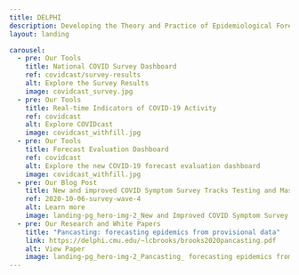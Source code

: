 ```yaml
---
title: DELPHI
description: Developing the Theory and Practice of Epidemiological Forecasting
layout: landing

carousel:
  - pre: Our Tools
    title: National COVID Survey Dashboard
    ref: covidcast/survey-results
    alt: Explore the Survey Results
    image: covidcast_survey.jpg
  - pre: Our Tools
    title: Real-time Indicators of COVID-19 Activity
    ref: covidcast
    alt: Explore COVIDcast
    image: covidcast_withfill.jpg
  - pre: Our Tools
    title: Forecast Evaluation Dashboard
    ref: covidcast
    alt: Explore the new COVID-19 forecast evaluation dashboard
    image: covidcast_withfill.jpg
  - pre: Our Blog Post
    title: New and improved COVID Symptom Survey Tracks Testing and Mask-Wearing
    ref: 2020-10-06-survey-wave-4
    alt: Learn more
    image: landing-pg_hero-img-2_New and Improved COVID Symptom Survey Tracks Testing and Mask-Wearing.jpg
  - pre: Our Research and White Papers
    title: "Pancasting: forecasting epidemics from provisional data"
    link: https://delphi.cmu.edu/~lcbrooks/brooks2020pancasting.pdf
    alt: View Paper
    image: landing-pg_hero-img-2_Pancasting_ forecasting epidemics from provisional data.jpg
---
```

